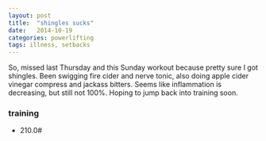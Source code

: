 ```yaml
---
layout: post
title:  "shingles sucks"
date:   2014-10-19
categories: powerlifting
tags: illness, setbacks
---
```

So, missed last Thursday and this Sunday workout because pretty sure I got shingles. Been swigging fire cider and nerve tonic, also doing apple cider vinegar compress and jackass bitters. Seems like inflammation is decreasing, but still not 100%. Hoping to jump back into training soon.

### training

* 210.0#
